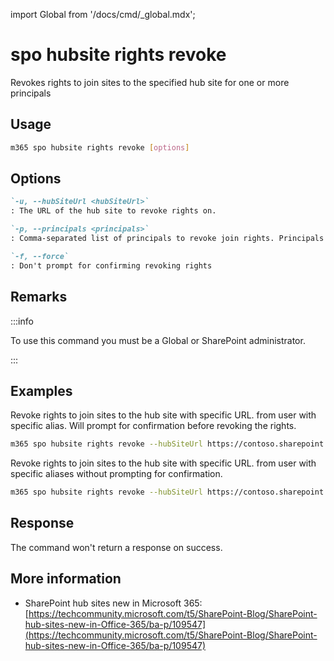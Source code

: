 <!-- DISCLAIMER: All secrets, passwords, and sensitive values in this document are examples only and not real credentials. -->
import Global from '/docs/cmd/_global.mdx';

# spo hubsite rights revoke

Revokes rights to join sites to the specified hub site for one or more principals

## Usage

```sh
m365 spo hubsite rights revoke [options]
```

## Options

```md definition-list
`-u, --hubSiteUrl <hubSiteUrl>`
: The URL of the hub site to revoke rights on.

`-p, --principals <principals>`
: Comma-separated list of principals to revoke join rights. Principals can be users or mail-enabled security groups in the form of `alias` or `alias@<domain name>.com`.

`-f, --force`
: Don't prompt for confirming revoking rights
```

<Global />

## Remarks

:::info

To use this command you must be a Global or SharePoint administrator.

:::

## Examples

Revoke rights to join sites to the hub site with specific URL. from user with specific alias. Will prompt for confirmation before revoking the rights.

```sh
m365 spo hubsite rights revoke --hubSiteUrl https://contoso.sharepoint.com/sites/sales --principals PattiF
```

Revoke rights to join sites to the hub site with specific URL. from user with specific aliases without prompting for confirmation.

```sh
m365 spo hubsite rights revoke --hubSiteUrl https://contoso.sharepoint.com/sites/sales --principals "PattiF,AdeleV" --force
```

## Response

The command won't return a response on success.

## More information

- SharePoint hub sites new in Microsoft 365: [https://techcommunity.microsoft.com/t5/SharePoint-Blog/SharePoint-hub-sites-new-in-Office-365/ba-p/109547](https://techcommunity.microsoft.com/t5/SharePoint-Blog/SharePoint-hub-sites-new-in-Office-365/ba-p/109547)
